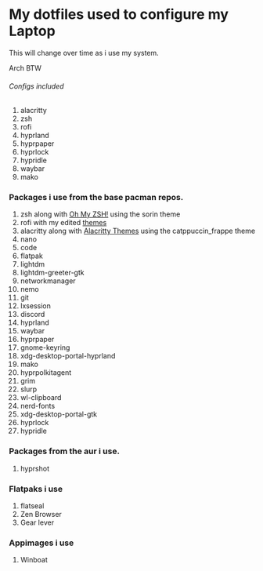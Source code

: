 # My dotfiles used to configure my Laptop

This will change over time as i use my system.

Arch BTW

###### Configs included

1. alacritty
2. zsh
3. rofi
4. hyprland
5. hyprpaper
6. hyprlock
7. hypridle
8. waybar
9. mako

### Packages i use from the base pacman repos.

1. zsh along with [Oh My ZSH!](https://ohmyz.sh/) using the sorin theme
2. rofi with my edited [themes](https://github.com/copeison/rofi-themes)
3. alacritty along with [Alacritty Themes](https://github.com/alacritty/alacritty-theme) using the catppuccin_frappe theme
4. nano
5. code
6. flatpak
7. lightdm
8. lightdm-greeter-gtk
9. networkmanager
10. nemo
11. git
12. lxsession
13. discord
14. hyprland
15. waybar
16. hyprpaper
17. gnome-keyring
18. xdg-desktop-portal-hyprland
19. mako
20. hyprpolkitagent
21. grim
22. slurp
23. wl-clipboard
24. nerd-fonts
25. xdg-desktop-portal-gtk
26. hyprlock
27. hypridle

### Packages from the aur i use.
1. hyprshot

### Flatpaks i use

1. flatseal
2. Zen Browser
3. Gear lever

### Appimages i use
1. Winboat
